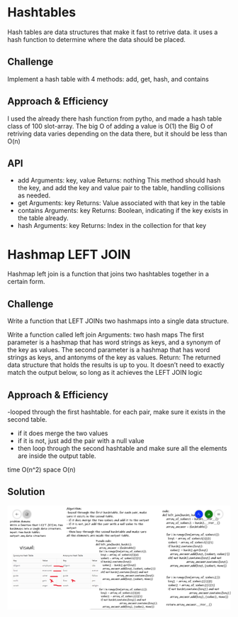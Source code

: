 # Hashtables
Hash tables are data structures that make it fast to retrive data. it uses a hash function to determine where the data should be placed.

## Challenge
Implement a hash table with 4 methods: add, get, hash, and contains

## Approach & Efficiency
I used the already there hash function from pytho, and made a hash table class of 100 slot-array.
The big O of adding a value is O(1)
the Big O of retriving data varies depending on the data there, but it should be less than O(n)

## API
- add
Arguments: key, value
Returns: nothing
This method should hash the key, and add the key and value pair to the table, handling collisions as needed.
- get
Arguments: key
Returns: Value associated with that key in the table
- contains
Arguments: key
Returns: Boolean, indicating if the key exists in the table already.
- hash
Arguments: key
Returns: Index in the collection for that key



# Hashmap LEFT JOIN
<!-- Short summary or background information -->
Hashmap left join is a function that joins two hashtables together in a certain form.

## Challenge
<!-- Description of the challenge -->
Write a function that LEFT JOINs two hashmaps into a single data structure.

Write a function called left join
Arguments: two hash maps
The first parameter is a hashmap that has word strings as keys, and a synonym of the key as values.
The second parameter is a hashmap that has word strings as keys, and antonyms of the key as values.
Return: The returned data structure that holds the results is up to you. It doesn’t need to exactly match the output below, so long as it achieves the LEFT JOIN logic

## Approach & Efficiency
<!-- What approach did you take? Why? What is the Big O space/time for this approach? -->
-looped through the first hashtable. for each pair, make sure it exists in the second table.
- if it does merge the two values
- if it is not, just add the pair with a null value
- then loop through the second hashtable and make sure all the elements are inside the output table.

time O(n^2)
space O(n)

## Solution
![WB left merge](left-merge.PNG)